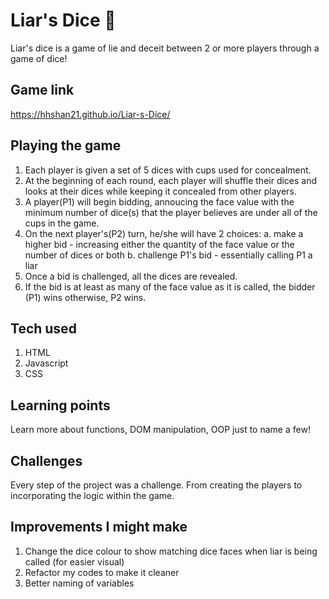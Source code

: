 # Liar's Dice 🎲

Liar's dice is a game of lie and deceit between 2 or more players through a game of dice!

## Game link

https://hhshan21.github.io/Liar-s-Dice/

## Playing the game

1. Each player is given a set of 5 dices with cups used for concealment.
2. At the beginning of each round, each player will shuffle their dices and looks at their dices while keeping it concealed from other players. 
3. A player(P1) will begin bidding, annoucing the face value with the minimum number of dice(s) that the player believes are under all of the cups in the game.
4. On the next player's(P2) turn, he/she will have 2 choices:
    a. make a higher bid - increasing either the quantity of the face value or the number of dices or both
    b. challenge P1's bid - essentially calling P1 a liar 
5. Once a bid is challenged, all the dices are revealed.
6. If the bid is at least as many of the face value as it is called, the bidder (P1) wins otherwise, P2 wins.

## Tech used

1. HTML
2. Javascript
3. CSS

## Learning points

Learn more about functions, DOM manipulation, OOP just to name a few!

## Challenges

Every step of the project was a challenge. From creating the players to incorporating the logic within the game.

## Improvements I might make

1. Change the dice colour to show matching dice faces when liar is being called (for easier visual)
2. Refactor my codes to make it cleaner
3. Better naming of variables

